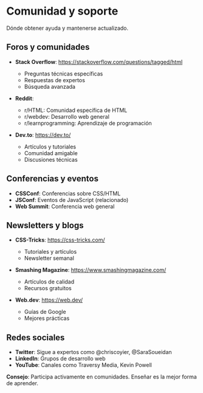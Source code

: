 # Comunidad y soporte

Dónde obtener ayuda y mantenerse actualizado.

## Foros y comunidades

- **Stack Overflow**: https://stackoverflow.com/questions/tagged/html
  - Preguntas técnicas específicas
  - Respuestas de expertos
  - Búsqueda avanzada

- **Reddit**: 
  - r/HTML: Comunidad específica de HTML
  - r/webdev: Desarrollo web general
  - r/learnprogramming: Aprendizaje de programación

- **Dev.to**: https://dev.to/
  - Artículos y tutoriales
  - Comunidad amigable
  - Discusiones técnicas

## Conferencias y eventos

- **CSSConf**: Conferencias sobre CSS/HTML
- **JSConf**: Eventos de JavaScript (relacionado)
- **Web Summit**: Conferencia web general

## Newsletters y blogs

- **CSS-Tricks**: https://css-tricks.com/
  - Tutoriales y artículos
  - Newsletter semanal

- **Smashing Magazine**: https://www.smashingmagazine.com/
  - Artículos de calidad
  - Recursos gratuitos

- **Web.dev**: https://web.dev/
  - Guías de Google
  - Mejores prácticas

## Redes sociales

- **Twitter**: Sigue a expertos como @chriscoyier, @SaraSoueidan
- **LinkedIn**: Grupos de desarrollo web
- **YouTube**: Canales como Traversy Media, Kevin Powell

**Consejo**: Participa activamente en comunidades. Enseñar es la mejor forma de aprender.